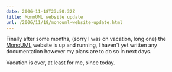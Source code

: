 ```yaml
---
date: 2006-11-18T23:50:32Z
title: MonoUML website update
url: /2006/11/18/monouml-website-update.html
---
```


<p>Finally after some months, (sorry I was on vacation, long one) the <a href="http://www.monouml.org">MonoUML</a> website is up and running, I haven't yet written any documentation however my plans are to do so in next days.</p>
<p>Vacation is over, at least for me, since today.</p>
